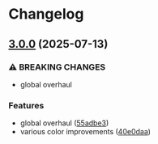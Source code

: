 # Changelog

## [3.0.0](https://github.com/dark-orchid/neovim/compare/v2.0.0...v3.0.0) (2025-07-13)


### ⚠ BREAKING CHANGES

* global overhaul

### Features

* global overhaul ([55adbe3](https://github.com/dark-orchid/neovim/commit/55adbe31406113a24e5c41c36ce1108cfed00352))
* various color improvements ([40e0daa](https://github.com/dark-orchid/neovim/commit/40e0daa640fd70ee234b0191d8023e2290bfe810))
